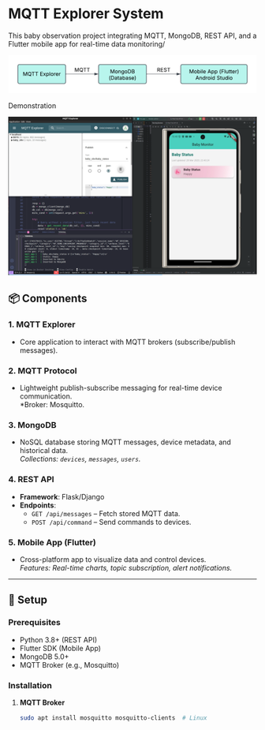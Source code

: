 # MQTT Explorer System

This baby observation project integrating MQTT, MongoDB, REST API, and a Flutter mobile app for real-time data monitoring/

<div style="text-align: center;">
  <img src="images/web_diagram.png" alt="Alt text" width="750">
</div>

Demonstration

<div style="text-align: center;">
  <img src="images/web demo.png" alt="Alt text" width="750">
</div>


## 📦 Components

### 1. **MQTT Explorer**
   - Core application to interact with MQTT brokers (subscribe/publish messages).  


### 2. **MQTT Protocol**
   - Lightweight publish-subscribe messaging for real-time device communication.  
   *Broker: Mosquitto.

### 3. **MongoDB**
   - NoSQL database storing MQTT messages, device metadata, and historical data.  
   *Collections: `devices`, `messages`, `users`.*

### 4. **REST API**
   - **Framework**: Flask/Django  
   - **Endpoints**:  
     - `GET /api/messages` – Fetch stored MQTT data.  
     - `POST /api/command` – Send commands to devices.  

### 5. **Mobile App (Flutter)**
   - Cross-platform app to visualize data and control devices.  
   *Features: Real-time charts, topic subscription, alert notifications.*

---

## 🚀 Setup

### Prerequisites
- Python 3.8+ (REST API)
- Flutter SDK (Mobile App)
- MongoDB 5.0+
- MQTT Broker (e.g., Mosquitto)

### Installation
1. **MQTT Broker**  
   ```bash
   sudo apt install mosquitto mosquitto-clients  # Linux
